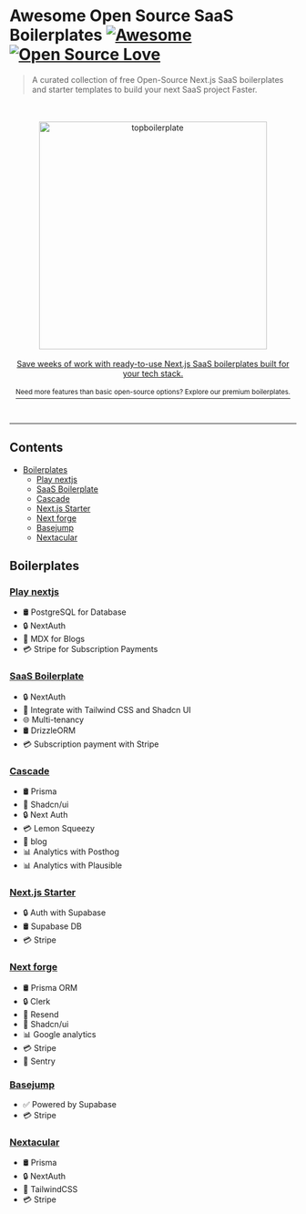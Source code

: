 # Awesome Open Source SaaS Boilerplates [![Awesome](https://awesome.re/badge.svg)](https://awesome.re) [![Open Source Love](https://badges.frapsoft.com/os/v1/open-source.svg?v=102)](https://github.com/ellerbrock/open-source-badges/)

> A curated collection of free Open-Source Next.js SaaS boilerplates and starter templates to build your next SaaS project Faster.

<div align="center">
  <br>
  <br>
  <div>
    <a href="https://topBoilerplate.com/?utm_campaign=github_repo&utm_medium=referral&utm_content=best-nextjs-saas-boilerplates">
      <div>
        <img src="/topboilerplatelogo" width="400" alt="topboilerplate">
      </div>
      <br>
    Save weeks of work with ready-to-use Next.js SaaS boilerplates built for your tech stack.

<div>
 <br> <sup>Need more features than basic open-source options? Explore our premium boilerplates.</sup>
  </div>
    </a>
  </div>
  <br>
  <br>
  <hr>
</div>

## Contents

- [Boilerplates](#boilerplates)
  - [Play nextjs](#play-nextjs)
  - [SaaS Boilerplate](#saas-boilerplate)
  - [Cascade](#cascade)
  - [Next.js Starter](#nextjs-starter)
  - [Next forge](#next-forge)
  - [Basejump](#basejump)
  - [Nextacular](#nextacular)
<!-- - [Star History](#star-history) -->

## Boilerplates

### [Play nextjs](https://github.com/NextJSTemplates/play-nextjs)

- 🛢 PostgreSQL for Database 
- 🔒 NextAuth 
- 📝 MDX for Blogs
- 💳 Stripe for Subscription Payments

### [SaaS Boilerplate](https://github.com/ixartz/SaaS-Boilerplate)

- 🔒 NextAuth 
- 💎 Integrate with Tailwind CSS and Shadcn UI
- 🌐 Multi-tenancy
- 🛢 DrizzleORM
- 💳 Subscription payment with Stripe


### [Cascade](https://cascade.stackonfire.com/)  

- 🛢 Prisma
- 🎨 Shadcn/ui
- 🔒 Next Auth
- 💳 Lemon Squeezy
- 📝 blog 
- 📊 Analytics with Posthog 
- 📊 Analytics with Plausible

### [Next.js Starter](https://github.com/vercel/nextjs-subscription-payments/)  

- 🔒 Auth with Supabase
- 🛢 Supabase DB
- 💳 Stripe

### [Next forge](https://www.next-forge.com/)  

- 🛢 Prisma ORM
- 🔒 Clerk
- 📧 Resend
- 🎨 Shadcn/ui
- 📊 Google analytics
- 💳 Stripe
- 📝 Sentry


### [Basejump](https://usebasejump.com/)

- ✅ Powered by Supabase
- 💳 Stripe


### [Nextacular](https://nextacular.co/)

- 🛢 Prisma
- 🔒 NextAuth
- 🎨 TailwindCSS
- 💳 Stripe


<!-- 
## Star History

[![Star History Chart](https://api.star-history.com/svg?repos=EinGuterWaran/awesome-opensource-boilerplates&type=Date)](https://star-history.com/#EinGuterWaran/awesome-opensource-boilerplates&Date)
 -->